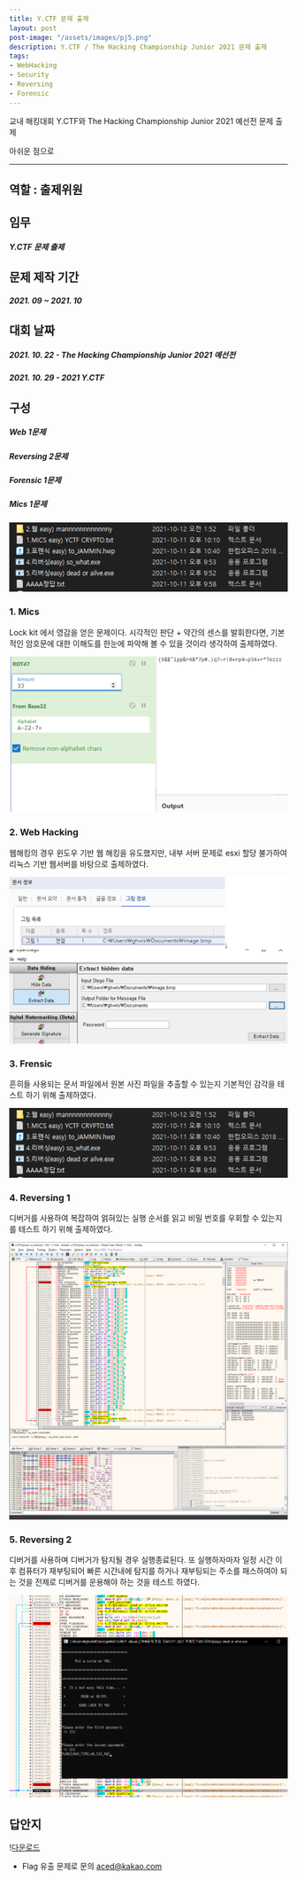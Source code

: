 ```yaml
---
title: Y.CTF 문제 출제
layout: post
post-image: "/assets/images/pj5.png"
description: Y.CTF / The Hacking Championship Junior 2021 문제 출제
tags:
- WebHacking
- Security
- Reversing
- Forensic
---
```


교내 해킹대회 Y.CTF와 The Hacking Championship Junior 2021 예선전 문제 출제

아쉬운 점으로 

---
## 역할 : 출제위원
## 임무
##### Y.CTF 문제 출제

## 문제 제작 기간
##### 2021. 09 ~ 2021. 10

## 대회 날짜
##### 2021. 10. 22 - The Hacking Championship Junior 2021 예선전
##### 2021. 10. 29 - 2021 Y.CTF



## 구성
##### Web 1문제
##### Reversing 2문제
##### Forensic 1문제
##### Mics 1문제

![Tool img](/assets/images/pj5-1.png)
  

### 1. Mics
Lock kit 에서 영감을 얻은 문제이다.
시각적인 판단 + 약간의 센스를 발휘한다면, 기본적인 암호문에 대한 이해도를 한눈에 파악해 볼 수 있을 것이라 생각하여 출제하였다.

![Tool img](/assets/images/pj5-4.png)


### 2. Web Hacking
웹해킹의 경우 윈도우 기반 웹 해킹을 유도했지만, 내부 서버 문제로 esxi 할당 불가하여 리눅스 기반 웹서버를 바탕으로 출제하였다.

![Tool img](/assets/images/pj5-5.png)


### 3. Frensic
흔히들 사용되는 문서 파일에서 원본 사진 파일을 추출할 수 있는지 기본적인 감각을 테스트 하기 위해 출제하였다.

![Tool img](/assets/images/pj5-1.png)


### 4. Reversing 1
디버거를 사용하여 복잡하여 얽혀있는 실행 순서를 읽고 비밀 번호를 우회할 수 있는지를 테스트 하기 위해 출제하였다.

![Tool img](/assets/images/pj5-6.png)


### 5. Reversing 2
디버거를 사용하며 디버거가 탐지될 경우 실행종료된다. 또 실행하자마자 일정 시간 이후 컴퓨터가 재부팅되어 빠른 시간내에 탐지를 하거나 재부팅되는 주소를 패스하여야 되는 것을 전제로 디버거를 운용해야 하는 것을 테스트 하였다. 

![Tool img](/assets/images/pj5-7.png)


## 답안지
!<a href='/assets/images/aaaatest.docx' download>다운로드</a>
+ Flag 유출 문제로 문의 aced@kakao.com
